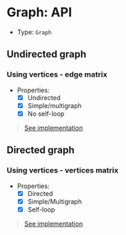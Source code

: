 # Graph: API
- Type: `Graph`

## Undirected graph
### Using vertices - edge matrix
- Properties:
    - [x] Undirected
    - [x] Simple/multigraph
    - [x] No self-loop

> [See implementation](./lib/undirected_graph/vertices_edges_graph.c)

## Directed graph
### Using vertices - vertices matrix
- Properties:
    - [x] Directed
    - [x] Simple/Multigraph
    - [x] Self-loop

> [See implementation](./lib/directed_graph/vertices_vertices_graph.c)

<!-- ## Using list of adjacents
- Properties:
    - Directed/Undirected(*) graph
    - Simple/Multigraph
    - Self-loop

(*): Not implement yet

> [See implementation](./lib/list_adjacent_graph.c) -->
